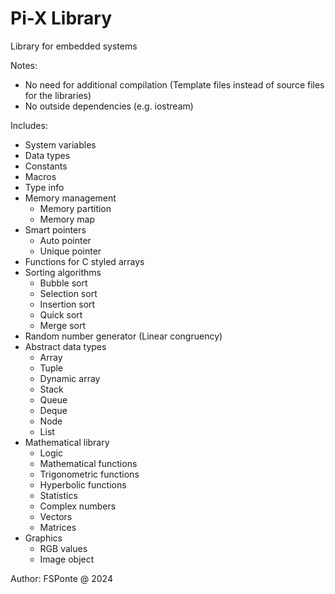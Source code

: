 # Pi-X Library
Library for embedded systems

Notes:
- No need for additional compilation (Template files instead of source files for the libraries)
- No outside dependencies (e.g. iostream)

Includes:
- System variables
- Data types
- Constants
- Macros
- Type info
- Memory management
  - Memory partition
  - Memory map
- Smart pointers
  - Auto pointer
  - Unique pointer
- Functions for C styled arrays
- Sorting algorithms
  - Bubble sort
  - Selection sort
  - Insertion sort
  - Quick sort
  - Merge sort
- Random number generator (Linear congruency)
- Abstract data types
  - Array
  - Tuple
  - Dynamic array
  - Stack
  - Queue
  - Deque
  - Node
  - List
- Mathematical library
  - Logic
  - Mathematical functions
  - Trigonometric functions
  - Hyperbolic functions
  - Statistics
  - Complex numbers
  - Vectors
  - Matrices
- Graphics
  - RGB values
  - Image object

Author: FSPonte @ 2024
